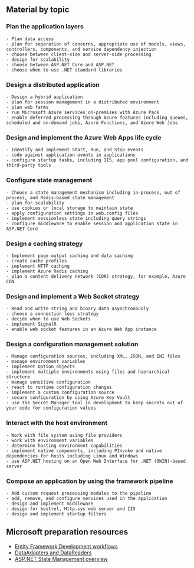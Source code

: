 ## Material by topic

### Plan the application layers
    - Plan data access
	- plan for separation of concerns, appropriate use of models, views, controllers, components, and service dependency injection
	- choose between client-side and server-side processing
	- design for scalability
	- choose between ASP.NET Core and ASP.NET
	- choose when to use .NET standard libraries

### Design a distributed application
    - Design a hybrid application
	- plan for session management in a distributed environment
	- plan web farms
	- run Microsoft Azure services on-premises with Azure Pack
	- enable deferred processing through Azure features including queues, scheduled and on-demand jobs, Azure Functions, and Azure Web Jobs

### Design and implement the Azure Web Apps life cycle
    - Identify and implement Start, Run, and Stop events
	- code against application events in applications
	- configure startup tasks, including IIS, app pool configuration, and third-party tools

### Configure state management
    - Choose a state management mechanism including in-process, out of process, and Redis-based state management
	- plan for scalability
	- use cookies or local storage to maintain state
	- apply configuration settings in web.config files
	- implement sessionless state including query strings
	- configure middleware to enable session and application state in ASP.NET Core

### Design a caching strategy
    - Implement page output caching and data caching
	- create cache profiles
	- implement HTTP caching
	- implement Azure Redis caching
	- plan a content delivery network (CDN) strategy, for example, Azure CDN

### Design and implement a Web Socket strategy
    - Read and write string and binary data asynchronously
	- choose a connection loss strategy
	- decide when to use Web Sockets
	- implement SignalR
	- enable web socket features in an Azure Web App instance

### Design a configuration management solution
    - Manage configuration sources, including XML, JSON, and INI files
	- manage environment variables
	- implement Option objects
	- implement multiple environments using files and hierarchical structure
	- manage sensitive configuration
	- react to runtime configuration changes
	- implement a custom configuration source
	- secure configuration by using Azure Key Vault
	- use the Secret Manager tool in development to keep secrets out of your code for configuration values

### Interact with the host environment
    - Work with file system using file providers
	- work with environment variables
	- determine hosting environment capabilities
	- implement native components, including PInvoke and native dependencies for hosts including Linux and Windows
	- use ASP.NET hosting on an Open Web Interface for .NET (OWIN)-based server

### Compose an application by using the framework pipeline
    - Add custom request processing modules to the pipeline
	- add, remove, and configure services used in the application
	- design and implement middleware
	- design for kestrel, Http.sys web server and IIS
	- design and implement startup filters

## Microsoft preparation resources
- [Entity Framework Development workflows](http://msdn.microsoft.com/en-US/data/jj590134)
- [DataAdapters and DataReaders](http://msdn.microsoft.com/en-us/library/ms254931(v=vs.110).aspx)
- [ASP.NET State Management overview](http://msdn.microsoft.com/en-us/library/75x4ha6s(v=vs.100).aspx)